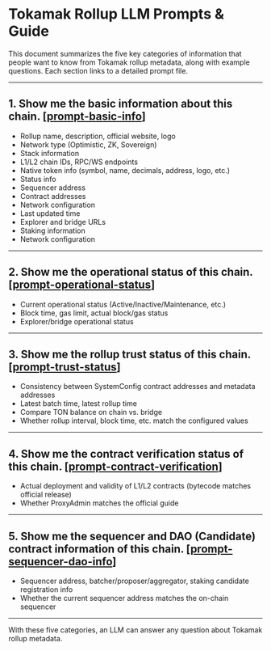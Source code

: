 # Tokamak Rollup LLM Prompts & Guide

This document summarizes the five key categories of information that people want to know from Tokamak rollup metadata, along with example questions. Each section links to a detailed prompt file.

---

## 1. Show me the basic information about this chain. [[prompt-basic-info](./prompts/basic-info.md)]
- Rollup name, description, official website, logo
- Network type (Optimistic, ZK, Sovereign)
- Stack information
- L1/L2 chain IDs, RPC/WS endpoints
- Native token info (symbol, name, decimals, address, logo, etc.)
- Status info
- Sequencer address
- Contract addresses
- Network configuration
- Last updated time
- Explorer and bridge URLs
- Staking information
- Network configuration

---

## 2. Show me the operational status of this chain. [[prompt-operational-status](./prompts/operational-status.md)]
- Current operational status (Active/Inactive/Maintenance, etc.)
- Block time, gas limit, actual block/gas status
- Explorer/bridge operational status

---

## 3. Show me the rollup trust status of this chain. [[prompt-trust-status](./prompts/trust-status.md)]
- Consistency between SystemConfig contract addresses and metadata addresses
- Latest batch time, latest rollup time
- Compare TON balance on chain vs. bridge
- Whether rollup interval, block time, etc. match the configured values

---

## 4. Show me the contract verification status of this chain. [[prompt-contract-verification](./prompts/contract-verification.md)]
- Actual deployment and validity of L1/L2 contracts (bytecode matches official release)
- Whether ProxyAdmin matches the official guide

---

## 5. Show me the sequencer and DAO (Candidate) contract information of this chain. [[prompt-sequencer-dao-info](./prompts/sequencer-dao-info.md)]
- Sequencer address, batcher/proposer/aggregator, staking candidate registration info
- Whether the current sequencer address matches the on-chain sequencer

---

With these five categories, an LLM can answer any question about Tokamak rollup metadata.